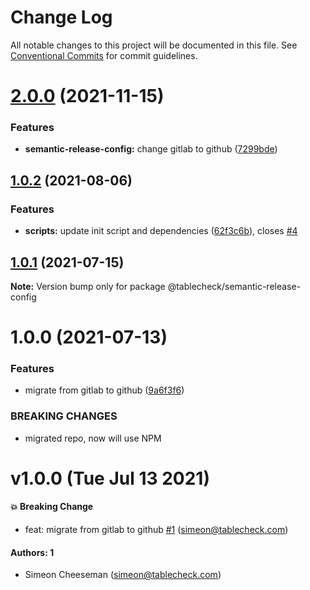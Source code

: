 # Change Log

All notable changes to this project will be documented in this file.
See [Conventional Commits](https://conventionalcommits.org) for commit guidelines.

# [2.0.0](https://github.com/tablecheck/tablecheck-react-system/compare/@tablecheck/semantic-release-config@1.0.2...@tablecheck/semantic-release-config@2.0.0) (2021-11-15)


### Features

* **semantic-release-config:** change gitlab to github ([7299bde](https://github.com/tablecheck/tablecheck-react-system/commit/7299bde21f712064804ba3d88e389c67ff56bc3d))





## [1.0.2](https://github.com/tablecheck/tablecheck-react-system/compare/@tablecheck/semantic-release-config@1.0.1...@tablecheck/semantic-release-config@1.0.2) (2021-08-06)


### Features

* **scripts:** update init script and dependencies ([62f3c6b](https://github.com/tablecheck/tablecheck-react-system/commit/62f3c6b087b3a7f58e7894ff106dba73ef0ae499)), closes [#4](https://github.com/tablecheck/tablecheck-react-system/issues/4)





## [1.0.1](https://github.com/tablecheck/tablecheck-react-system/compare/@tablecheck/semantic-release-config@1.0.0...@tablecheck/semantic-release-config@1.0.1) (2021-07-15)

**Note:** Version bump only for package @tablecheck/semantic-release-config





# 1.0.0 (2021-07-13)


### Features

* migrate from gitlab to github ([9a6f3f6](https://github.com/tablecheck/tablecheck-react-system/commit/9a6f3f6cd0c1b6f6eb1bce216aa0d3e66dede442))


### BREAKING CHANGES

* migrated repo, now will use NPM





# v1.0.0 (Tue Jul 13 2021)

#### 💥 Breaking Change

- feat: migrate from gitlab to github [#1](https://github.com/tablecheck/tablecheck-react-system/pull/1) (simeon@tablecheck.com)

#### Authors: 1

- Simeon Cheeseman (simeon@tablecheck.com)
